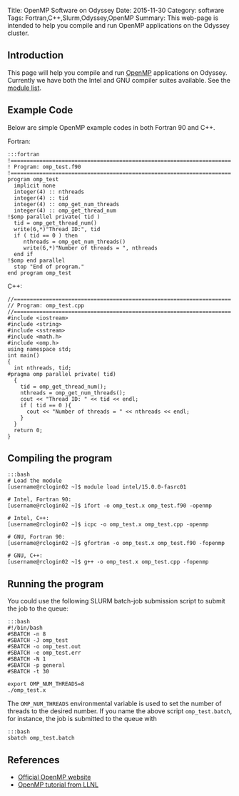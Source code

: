 Title: OpenMP Software on Odyssey
Date: 2015-11-30
Category: software
Tags: Fortran,C++,Slurm,Odyssey,OpenMP
Summary: This web-page is intended to help you compile and run OpenMP applications on the Odyssey cluster.

## Introduction

This page will help you compile and run [OpenMP](http://www.openmp.org) applications on Odyssey. Currently we have both the Intel and GNU compiler suites available.  See the [module list](module_list>).

## Example Code

Below are simple OpenMP example codes in both Fortran 90 and C++. 

Fortran:

    :::fortran
    !=====================================================================
    ! Program: omp_test.f90
    !=====================================================================
    program omp_test
      implicit none
      integer(4) :: nthreads
      integer(4) :: tid
      integer(4) :: omp_get_num_threads
      integer(4) :: omp_get_thread_num
    !$omp parallel private( tid )
      tid = omp_get_thread_num()
      write(6,*)"Thread ID:", tid
      if ( tid == 0 ) then
         nthreads = omp_get_num_threads()
         write(6,*)"Number of threads = ", nthreads
      end if
    !$omp end parallel
      stop "End of program."
    end program omp_test

C++:

    //====================================================================
    // Program: omp_test.cpp
    //====================================================================
    #include <iostream>
    #include <string>
    #include <sstream>
    #include <math.h>
    #include <omp.h>
    using namespace std;
    int main()
    {
      int nthreads, tid;
    #pragma omp parallel private( tid)
      {
        tid = omp_get_thread_num();
        nthreads = omp_get_num_threads();
        cout << "Thread ID: " << tid << endl;
        if ( tid == 0 ){
          cout << "Number of threads = " << nthreads << endl;
        }
      }
      return 0;
    }

## Compiling the program

    :::bash
    # Load the module
    [username@rclogin02 ~]$ module load intel/15.0.0-fasrc01
    
    # Intel, Fortran 90:
    [username@rclogin02 ~]$ ifort -o omp_test.x omp_test.f90 -openmp

    # Intel, C++:
    [username@rclogin02 ~]$ icpc -o omp_test.x omp_test.cpp -openmp

    # GNU, Fortran 90:
    [username@rclogin02 ~]$ gfortran -o omp_test.x omp_test.f90 -fopenmp

    # GNU, C++:
    [username@rclogin02 ~]$ g++ -o omp_test.x omp_test.cpp -fopenmp

## Running the program

You could use the following SLURM batch-job submission script to submit the job to the queue:

    :::bash
    #!/bin/bash
    #SBATCH -n 8
    #SBATCH -J omp_test
    #SBATCH -o omp_test.out
    #SBATCH -e omp_test.err
    #SBATCH -N 1
    #SBATCH -p general
    #SBATCH -t 30

    export OMP_NUM_THREADS=8
    ./omp_test.x

The `OMP_NUM_THREADS` environmental variable is used to set the number of threads to the desired number. If you name the above script `omp_test.batch`, for instance, the job is submitted to the queue with

    :::bash
    sbatch omp_test.batch

## References

*   [Official OpenMP website](http://www.openmp.org)
*   [OpenMP tutorial from LLNL](https://computing.llnl.gov/tutorials/openMP)